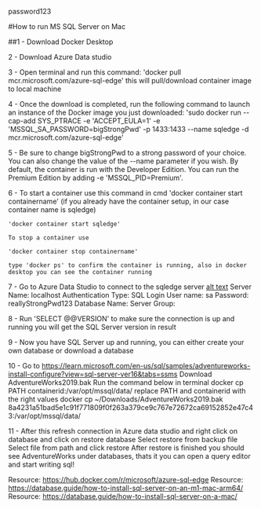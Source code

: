 
password123

#How to run MS SQL Server on Mac

##1 - Download Docker Desktop

2 - Download Azure Data studio

3 - Open terminal and run this command: 'docker pull mcr.microsoft.com/azure-sql-edge' this will pull/download container image to local machine

4 - Once the download is completed, run the following command to launch an instance of the Docker image you just downloaded: 
    'sudo docker run --cap-add SYS_PTRACE -e 'ACCEPT_EULA=1' -e 'MSSQL_SA_PASSWORD=bigStrongPwd' -p 1433:1433 --name sqledge -d mcr.microsoft.com/azure-sql-edge'

5 - Be sure to change bigStrongPwd to a strong password of your choice. You can also change the value of the --name parameter if you wish.
    By default, the container is run with the Developer Edition. You can run the Premium Edition by adding -e 'MSSQL_PID=Premium'.

6 - To start a container use this command in cmd 'docker container start containername' 
    (if you already have the container setup, in our case container name is sqledge) 
    
    'docker container start sqledge'

    To stop a container use 
    
    'docker container stop containername'

    type 'docker ps' to confirm the container is running, also in docker desktop you can see the container running

7 - Go to Azure Data Studio to connect to the sqledge server [alt text](image.png)
    Server Name: localhost
    Authentication Type: SQL Login
    User name: sa
    Password: reallyStrongPwd123
    Database Name: <default>
    Server Group: <default>

8 - Run 'SELECT @@VERSION' to make sure the connection is up and running you will get the SQL Server version in result

9 - Now you have SQL Server up and running, you can either create your own database or download a database

10 - Go to https://learn.microsoft.com/en-us/sql/samples/adventureworks-install-configure?view=sql-server-ver16&tabs=ssms 
     Download AdventureWorks2019.bak 
     Run the command below in terminal 
     docker cp PATH containerid:/var/opt/mssql/data/
     replace PATH and containerid with the right values
     docker cp ~/Downloads/AdventureWorks2019.bak 8a4231a51bad5e1c91f771809f0f263a379ce9c767e72672ca69152852e47c43:/var/opt/mssql/data/

11 - After this refresh connection in Azure data studio and right click on database and click on restore database
     Select restore from backup file
     Select file from path and click restore
     After restore is finished you should see AdventureWorks under databases, thats it you can open a query editor and start writing sql!


Resource: https://hub.docker.com/r/microsoft/azure-sql-edge
Resource: https://database.guide/how-to-install-sql-server-on-an-m1-mac-arm64/
Resource: https://database.guide/how-to-install-sql-server-on-a-mac/
